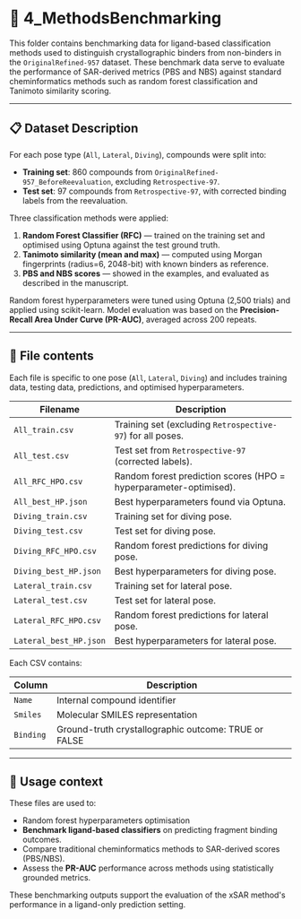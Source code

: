 # 📁 4_MethodsBenchmarking

This folder contains benchmarking data for ligand-based classification methods used to distinguish crystallographic binders from non-binders in the `OriginalRefined-957` dataset. These benchmark data serve to evaluate the performance of SAR-derived metrics (PBS and NBS) against standard cheminformatics methods such as random forest classification and Tanimoto similarity scoring.

---

## 📋 Dataset Description

For each pose type (`All`, `Lateral`, `Diving`), compounds were split into:
- **Training set**: 860 compounds from `OriginalRefined-957_BeforeReevaluation`, excluding `Retrospective-97`.
- **Test set**: 97 compounds from `Retrospective-97`, with corrected binding labels from the reevaluation.

Three classification methods were applied:
1. **Random Forest Classifier (RFC)** — trained on the training set and optimised using Optuna against the test ground truth.
2. **Tanimoto similarity (mean and max)** — computed using Morgan fingerprints (radius=6, 2048-bit) with known binders as reference.
3. **PBS and NBS scores** — showed in the examples, and evaluated as described in the manuscript.

Random forest hyperparameters were tuned using Optuna (2,500 trials) and applied using scikit-learn. Model evaluation was based on the **Precision-Recall Area Under Curve (PR-AUC)**, averaged across 200 repeats.

---

## 📄 File contents

Each file is specific to one pose (`All`, `Lateral`, `Diving`) and includes training data, testing data, predictions, and optimised hyperparameters.

| Filename                 | Description 
|--------------------------|-------------
| `All_train.csv`          | Training set (excluding `Retrospective-97`) for all poses.
| `All_test.csv`           | Test set from `Retrospective-97` (corrected labels).
| `All_RFC_HPO.csv`        | Random forest prediction scores (HPO = hyperparameter-optimised).
| `All_best_HP.json`       | Best hyperparameters found via Optuna.
| `Diving_train.csv`       | Training set for diving pose.
| `Diving_test.csv`        | Test set for diving pose.
| `Diving_RFC_HPO.csv`     | Random forest predictions for diving pose.
| `Diving_best_HP.json`    | Best hyperparameters for diving pose.
| `Lateral_train.csv`      | Training set for lateral pose.
| `Lateral_test.csv`       | Test set for lateral pose.
| `Lateral_RFC_HPO.csv`    | Random forest predictions for lateral pose.
| `Lateral_best_HP.json`   | Best hyperparameters for lateral pose.

Each CSV contains:

| Column                         | Description                                
|--------------------------------|--------------------------------------------
| `Name`                         | Internal compound identifier               
| `Smiles`                       | Molecular SMILES representation            
| `Binding`                      | Ground-truth crystallographic outcome: TRUE or FALSE

---

## 🔁 Usage context

These files are used to:
- Random forest hyperparameters optimisation
- **Benchmark ligand-based classifiers** on predicting fragment binding outcomes.
- Compare traditional cheminformatics methods to SAR-derived scores (PBS/NBS).
- Assess the **PR-AUC** performance across methods using statistically grounded metrics.

These benchmarking outputs support the evaluation of the xSAR method's performance in a ligand-only prediction setting.
